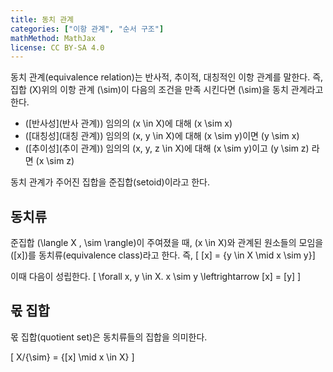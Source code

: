 ```yaml
---
title: 동치 관계
categories: ["이항 관계", "순서 구조"]
mathMethod: MathJax
license: CC BY-SA 4.0
---
```


동치 관계(equivalence relation)는 반사적, 추이적, 대칭적인 이항 관계를 말한다.
즉, 집합 \(X\)위의 이항 관계 \(\sim\)이 다음의 조건을 만족 시킨다면 \(\sim\)을 동치 관계라고 한다.

* ([반사성](반사 관계)) 임의의 \(x \in X\)에 대해 \(x \sim x\)
* ([대칭성](대칭 관계)) 임의의 \(x, y \in X\)에 대해 \(x \sim y\)이면 \(y \sim x\)
* ([추이성](추이 관계)) 임의의 \(x, y, z \in X\)에 대해 \(x \sim y\)이고 \(y \sim z\) 라면 \(x \sim z\)

동치 관계가 주어진 집합을 준집합(setoid)이라고 한다.

## 동치류
준집합 \(\langle X , \sim \rangle\)이 주여졌을 때, \(x \in X\)와 관계된 원소들의 모임을 \([x]\)를 동치류(equivalence class)라고 한다. 즉,
\[ [x] = \{y \in X \mid x \sim y\}\]

이때 다음이 성립한다.
\[ \forall x, y \in X. x \sim y \leftrightarrow [x] = [y] \]

## 몫 집합
몫 집합(quotient set)은 동치류들의 집합을 의미한다.

\[ X/{\sim} = \{[x] \mid x \in X\} \]
